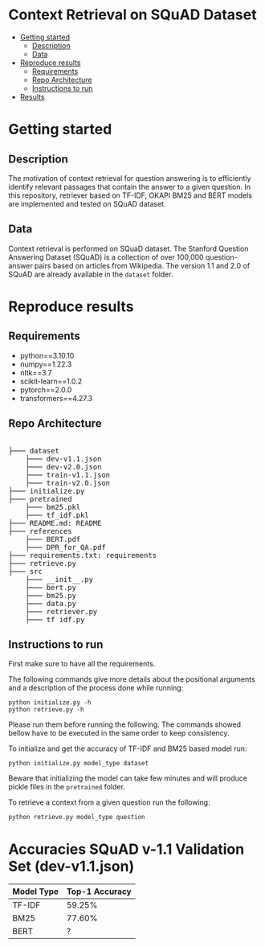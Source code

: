 # Context Retrieval on SQuAD Dataset

* [Getting started](#getting-started)
    * [Description](#project-description)
    * [Data](#data)
* [Reproduce results](#reproduce-results)
    * [Requirements](#Requirements)
    * [Repo Architecture](#repo-architecture)
    * [Instructions to run](#instructions-to-run)
* [Results](#results)

# Getting started

## Description
The motivation of context retrieval for question answering is to efficiently identify relevant passages that contain the answer to a given question. In this repository, retriever based on TF-IDF, OKAPI BM25 and BERT models are implemented and tested on SQuAD dataset.

## Data
Context retrieval is performed on SQuaD dataset. The Stanford Question Answering Dataset (SQuAD) is a collection of over 100,000 question-answer pairs based on articles from Wikipedia. The version 1.1 and 2.0 of SQuAD are already available in the `dataset` folder.

# Reproduce results
## Requirements
- python==3.10.10
- numpy==1.22.3
- nltk==3.7
- scikit-learn==1.0.2
- pytorch==2.0.0
- transformers==4.27.3

## Repo Architecture
<pre>  
├─── dataset
    ├─── dev-v1.1.json
    ├─── dev-v2.0.json
    ├─── train-v1.1.json
    ├─── train-v2.0.json
├─── initialize.py
├─── pretrained
    ├─── bm25.pkl
    ├─── tf_idf.pkl
├─── README.md: README
├─── references
    ├─── BERT.pdf
    ├─── DPR_for_QA.pdf
├─── requirements.txt: requirements
├─── retrieve.py
├─── src
    ├─── __init__.py
    ├─── bert.py
    ├─── bm25.py
    ├─── data.py
    ├─── retriever.py
    ├─── tf_idf.py
</pre>

## Instructions to run 
First make sure to have all the requirements.

The following commands give more details about the positional arguments and a description of the process done while running:

```
python initialize.py -h
python retrieve.py -h
```
Please run them before running the following. The commands showed bellow have to be executed in the same order to keep consistency.

To initialize and get the accuracy of TF-IDF and BM25 based model run:
```
python initialize.py model_type dataset
```
Beware that initializing the model can take few minutes and will produce pickle files in the `pretrained` folder.

To retrieve a context from a given question run the following:
```
python retrieve.py model_type question
```

# Accuracies SQuAD v-1.1 Validation Set (dev-v1.1.json)
| Model Type | Top-1 Accuracy |     
|-------------------|------------|
| TF-IDF | 59.25% |       
| BM25 | 77.60% |       
| BERT | ? |       

